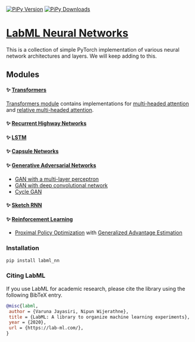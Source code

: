 [![PiPy Version](https://badge.fury.io/py/labml-nn.svg)](https://badge.fury.io/py/labml-nn)
[![PiPy Downloads](https://pepy.tech/badge/labml-nn)](https://pepy.tech/project/labml-nn)

# [LabML Neural Networks](http://lab-ml.com/labml_nn/index.html)

This is a collection of simple PyTorch implementation of various
neural network architectures and layers.
We will keep adding to this.

## Modules

#### ✨ [Transformers](http://lab-ml.com/labml_nn/transformers)

[Transformers module](http://lab-ml.com/labml_nn/transformers)
contains implementations for
[multi-headed attention](http://lab-ml.com/labml_nn/transformers/mha.html)
and
[relative multi-headed attention](http://lab-ml.com/labml_nn/transformers/relative_mha.html>).

#### ✨ [Recurrent Highway Networks](http://lab-ml.com/labml_nn/recurrent_highway_networks)

#### ✨ [LSTM](http://lab-ml.com/labml_nn/lstm)

#### ✨ [Capsule Networks](http://lab-ml.com/labml_nn/capsule_networks/)

#### ✨ [Generative Adversarial Networks](http://lab-ml.com/labml_nn/gan/)
* [GAN with a multi-layer perceptron](http://lab-ml.com/labml_nn/gan/simple_mnist_experiment.html)
* [GAN with deep convolutional network](http://lab-ml.com/labml_nn/gan/dcgan.html)
* [Cycle GAN](http://lab-ml.com/labml_nn/gan/cycle_gan.html)

#### ✨ [Sketch RNN](http://lab-ml.com/labml_nn/sketch_rnn/)

#### ✨ [Reinforcement Learning](http://lab-ml.com/labml_nn/rl/)
* [Proximal Policy Optimization](http://lab-ml.com/labml_nn/rl/ppo/) with
 [Generalized Advantage Estimation](http://lab-ml.com/labml_nn/rl/ppo/gae.html)

### Installation

```bash
pip install labml_nn
```

### Citing LabML

If you use LabML for academic research, please cite the library using the following BibTeX entry.

```bibtex
@misc{labml,
 author = {Varuna Jayasiri, Nipun Wijerathne},
 title = {LabML: A library to organize machine learning experiments},
 year = {2020},
 url = {https://lab-ml.com/},
}
```